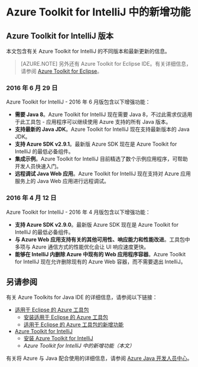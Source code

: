 <properties
	pageTitle="Azure Toolkit for IntelliJ 中的新增功能 | Azure"
	description="了解 Azure Toolkit for IntelliJ 中的最新功能。"
	services=""
	documentationCenter="java"
	authors="rmcmurray"
	manager="wpickett"
	editor=""/>

<tags
	ms.service="multiple"
	ms.workload="na"
	ms.tgt_pltfrm="multiple"
	ms.devlang="Java"
	ms.topic="article"
	ms.date="08/26/2016"
	wacn.date="09/28/2016" 
	ms.author="robmcm;asirveda;martinsawicki"/>

# Azure Toolkit for IntelliJ 中的新增功能

## Azure Toolkit for IntelliJ 版本

本文包含有关 Azure Toolkit for IntelliJ 的不同版本和最新更新的信息。

> [AZURE.NOTE] 另外还有 Azure Toolkit for Eclipse IDE。有关详细信息，请参阅 [Azure Toolkit for Eclipse]。

### 2016 年 6 月 29 日

Azure Toolkit for IntelliJ - 2016 年 6 月版包含以下增强功能：

* **需要 Java 8**。Azure Toolkit for IntelliJ 现在需要 Java 8，不过此需求仅适用于此工具包 - 应用程序可以继续使用 Azure 支持的所有 Java 版本。
* **支持最新的 Java JDK**。Azure Toolkit for IntelliJ 现在支持最新版本的 Java JDK。
* **支持 Azure SDK v2.9.1**。最新版 Azure SDK 现在是 Azure Toolkit for IntelliJ 的最低必备组件。
* **集成示例**。Azure Toolkit for IntelliJ 目前精选了数个示例应用程序，可帮助开发人员快速入门。
* **远程调试 Java Web 应用**。Azure Toolkit for IntelliJ 现在支持对 Azure 应用服务上的 Java Web 应用进行远程调试。

### 2016 年 4 月 12 日

Azure Toolkit for IntelliJ - 2016 年 4 月版包含以下增强功能：

* **支持 Azure SDK v2.9.0**。最新版 Azure SDK 现在是 Azure Toolkit for IntelliJ 的最低必备组件。
* **与 Azure Web 应用支持有关的其他可用性、响应能力和性能改进**。工具包中多项与 Azure 通信方式的性能优化会让 UI 响应速度更快。
* **能够在 IntelliJ 内删除 Azure 中现有的 Web 应用程序容器**。Azure Toolkit for IntelliJ 现在允许删除现有的 Azure Web 容器，而不需要退出 IntelliJ。

## 另请参阅 ##

有关 Azure Toolkits for Java IDE 的详细信息，请参阅以下链接：

- [适用于 Eclipse 的 Azure 工具包]
  - [安装适用于 Eclipse 的 Azure 工具包]
  - [适用于 Eclipse 的 Azure 工具包的新增功能]
- [Azure Toolkit for IntelliJ]
  - [安装 Azure Toolkit for IntelliJ]
  - *Azure Toolkit for IntelliJ 中的新增功能（本文）*

有关将 Azure 与 Java 配合使用的详细信息，请参阅 [Azure Java 开发人员中心]。

<!-- URL List -->

[Azure Toolkit for Eclipse]: /documentation/articles/azure-toolkit-for-eclipse/
[适用于 Eclipse 的 Azure 工具包]: /documentation/articles/azure-toolkit-for-eclipse/
[Azure Toolkit for IntelliJ]: /documentation/articles/azure-toolkit-for-intellij/
[在 Eclipse 中创建 Azure 的 Hello World Web 应用]: /documentation/articles/app-service-web-eclipse-create-hello-world-web-app/
[在 IntelliJ 中创建 Azure 的 Hello World Web 应用]: /documentation/articles/app-service-web-intellij-create-hello-world-web-app/
[安装适用于 Eclipse 的 Azure 工具包]: /documentation/articles/azure-toolkit-for-eclipse-installation/
[安装 Azure Toolkit for IntelliJ]: /documentation/articles/azure-toolkit-for-intellij-installation/
[适用于 Eclipse 的 Azure 工具包的新增功能]: /documentation/articles/azure-toolkit-for-eclipse-whats-new/
[What's New in the Azure Toolkit for IntelliJ]: /documentation/articles/azure-toolkit-for-intellij-whats-new/

[Azure Java 开发人员中心]: /develop/java/

[HDInsight Tools Plugin for IntelliJ]: /documentation/articles/hdinsight-apache-spark-intellij-tool-plugin/

<!---HONumber=Mooncake_0919_2016-->